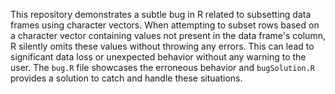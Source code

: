 This repository demonstrates a subtle bug in R related to subsetting data frames using character vectors. When attempting to subset rows based on a character vector containing values not present in the data frame's column, R silently omits these values without throwing any errors. This can lead to significant data loss or unexpected behavior without any warning to the user. The `bug.R` file showcases the erroneous behavior and `bugSolution.R` provides a solution to catch and handle these situations.